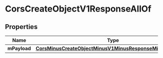 
# CorsCreateObjectV1ResponseAllOf

## Properties
Name | Type | Description | Notes
------------ | ------------- | ------------- | -------------
**mPayload** | [**CorsMinusCreateObjectMinusV1MinusResponseMinusMPayload**](CorsMinusCreateObjectMinusV1MinusResponseMinusMPayload.md) |  | 



